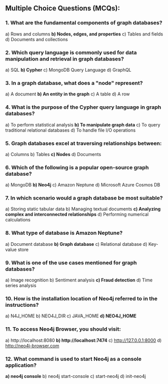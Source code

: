 
## Multiple Choice Questions (MCQs):
### 1. What are the fundamental components of graph databases?
a) Rows and columns
**b) Nodes, edges, and properties**
c) Tables and fields
d) Documents and collections
### 2. Which query language is commonly used for data manipulation and retrieval in graph databases?
   a) SQL
   **b) Cypher**
   c) MongoDB Query Language
   d) GraphQL
### 3. In a graph database, what does a "node" represent?
   a) A document
   **b) An entity in the graph**
   c) A table
   d) A row
### 4. What is the purpose of the Cypher query language in graph databases?
   a) To perform statistical analysis
   **b) To manipulate graph data**
   c) To query traditional relational databases
   d) To handle file I/O operations
### 5. Graph databases excel at traversing relationships between:
   a) Columns
   b) Tables
   **c) Nodes**
   d) Documents
### 6. Which of the following is a popular open-source graph database?
   a) MongoDB
   **b) Neo4j**
   c) Amazon Neptune
   d) Microsoft Azure Cosmos DB
### 7. In which scenario would a graph database be most suitable?
   a) Storing static tabular data
   b) Managing textual documents
   **c) Analyzing complex and interconnected relationships**
   d) Performing numerical calculations
### 8. What type of database is Amazon Neptune?
   a) Document database
   **b) Graph database**
   c) Relational database
   d) Key-value store
### 9. What is one of the use cases mentioned for graph databases?
   a) Image recognition
   b) Sentiment analysis
   **c) Fraud detection**
   d) Time series analysis
### 10. How is the installation location of Neo4j referred to in the instructions?
   a) N4J_HOME
   b) NEO4J_DIR
   c) JAVA_HOME
   **d) NEO4J_HOME**
### 11. To access Neo4j Browser, you should visit:
   a) http://localhost:8080
   **b) http://localhost:7474**
   c) http://127.0.0.1:8000
   d) http://neo4j-browser.com
### 12. What command is used to start Neo4j as a console application?
   **a) neo4j console**
   b) neo4j start-console
   c) start-neo4j
   d) init-neo4j

